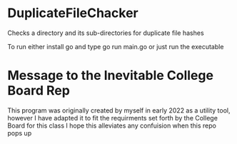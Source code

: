 # DuplicateFileChacker
Checks a directory and its sub-directories for duplicate file hashes



To run either install go and type go run main.go or just run the executable 

# Message to the Inevitable College Board Rep

This program was originally created by myself in early 2022 as a utility tool, however I have adapted it to fit the requirments set forth by the College Board for this class
I hope this alleviates any confuision when this repo pops up